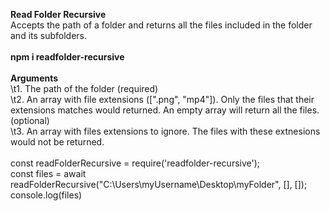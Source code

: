 <b>Read Folder Recursive</b><br>
Accepts the path of a folder and returns all the files included in the folder and its subfolders.<br>
<br>
<b>npm i readfolder-recursive</b><br>
<br>
<b>Arguments</b><br>
\t1. The path of the folder (required)<br>
\t2. An array with file extensions ([".png", "mp4"]). Only the files that their extensions matches would returned. An empty array will return all the files. (optional)<br>
\t3. An array with files extensions to ignore. The files with these extnesions would not be returned.<br>
<br>
const readFolderRecursive = require('readfolder-recursive');<br>
const files = await readFolderRecursive("C:\Users\myUsername\Desktop\myFolder", [], []);<br>
console.log(files)<br>

